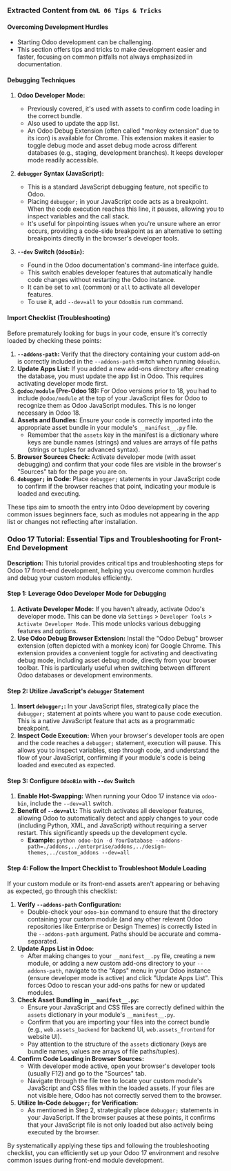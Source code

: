 ### Extracted Content from `OWL 06 Tips & Tricks`

#### Overcoming Development Hurdles
* Starting Odoo development can be challenging.
* This section offers tips and tricks to make development easier and faster, focusing on common pitfalls not always emphasized in documentation.

#### Debugging Techniques

1.  **Odoo Developer Mode:**
    * Previously covered, it's used with assets to confirm code loading in the correct bundle.
    * Also used to update the app list.
    * An Odoo Debug Extension (often called "monkey extension" due to its icon) is available for Chrome. This extension makes it easier to toggle debug mode and asset debug mode across different databases (e.g., staging, development branches). It keeps developer mode readily accessible.

2.  **`debugger` Syntax (JavaScript):**
    * This is a standard JavaScript debugging feature, not specific to Odoo.
    * Placing `debugger;` in your JavaScript code acts as a breakpoint. When the code execution reaches this line, it pauses, allowing you to inspect variables and the call stack.
    * It's useful for pinpointing issues when you're unsure where an error occurs, providing a code-side breakpoint as an alternative to setting breakpoints directly in the browser's developer tools.

3.  **`--dev` Switch (`OdooBin`):**
    * Found in the Odoo documentation's command-line interface guide.
    * This switch enables developer features that automatically handle code changes without restarting the Odoo instance.
    * It can be set to `xml` (common) or `all` to activate all developer features.
    * To use it, add `--dev=all` to your `OdooBin` run command.

#### Import Checklist (Troubleshooting)

Before prematurely looking for bugs in your code, ensure it's correctly loaded by checking these points:

1.  **`--addons-path`:** Verify that the directory containing your custom add-on is correctly included in the `--addons-path` switch when running `OdooBin`.
2.  **Update Apps List:** If you added a new add-ons directory after creating the database, you must update the app list in Odoo. This requires activating developer mode first.
3.  **`@odoo/module` (Pre-Odoo 18):** For Odoo versions prior to 18, you had to include `@odoo/module` at the top of your JavaScript files for Odoo to recognize them as Odoo JavaScript modules. This is no longer necessary in Odoo 18.
4.  **Assets and Bundles:** Ensure your code is correctly imported into the appropriate asset bundle in your module's `__manifest__.py` file.
    * Remember that the `assets` key in the manifest is a dictionary where keys are bundle names (strings) and values are arrays of file paths (strings or tuples for advanced syntax).
5.  **Browser Sources Check:** Activate developer mode (with asset debugging) and confirm that your code files are visible in the browser's "Sources" tab for the page you are on.
6.  **`debugger;` in Code:** Place `debugger;` statements in your JavaScript code to confirm if the browser reaches that point, indicating your module is loaded and executing.

These tips aim to smooth the entry into Odoo development by covering common issues beginners face, such as modules not appearing in the app list or changes not reflecting after installation.

### Odoo 17 Tutorial: Essential Tips and Troubleshooting for Front-End Development

**Description:** This tutorial provides critical tips and troubleshooting steps for Odoo 17 front-end development, helping you overcome common hurdles and debug your custom modules efficiently.

#### Step 1: Leverage Odoo Developer Mode for Debugging

1.  **Activate Developer Mode:** If you haven't already, activate Odoo's developer mode. This can be done via `Settings` > `Developer Tools` > `Activate Developer Mode`. This mode unlocks various debugging features and options.
2.  **Use Odoo Debug Browser Extension:** Install the "Odoo Debug" browser extension (often depicted with a monkey icon) for Google Chrome. This extension provides a convenient toggle for activating and deactivating debug mode, including asset debug mode, directly from your browser toolbar. This is particularly useful when switching between different Odoo databases or development environments.

#### Step 2: Utilize JavaScript's `debugger` Statement

1.  **Insert `debugger;`:** In your JavaScript files, strategically place the `debugger;` statement at points where you want to pause code execution. This is a native JavaScript feature that acts as a programmatic breakpoint.
2.  **Inspect Code Execution:** When your browser's developer tools are open and the code reaches a `debugger;` statement, execution will pause. This allows you to inspect variables, step through code, and understand the flow of your JavaScript, confirming if your module's code is being loaded and executed as expected.

#### Step 3: Configure `OdooBin` with `--dev` Switch

1.  **Enable Hot-Swapping:** When running your Odoo 17 instance via `odoo-bin`, include the `--dev=all` switch.
2.  **Benefit of `--dev=all`:** This switch activates all developer features, allowing Odoo to automatically detect and apply changes to your code (including Python, XML, and JavaScript) without requiring a server restart. This significantly speeds up the development cycle.
    * **Example:** `python odoo-bin -d YourDatabase --addons-path=./addons,../enterprise/addons,../design-themes,../custom_addons --dev=all`

#### Step 4: Follow the Import Checklist to Troubleshoot Module Loading

If your custom module or its front-end assets aren't appearing or behaving as expected, go through this checklist:

1.  **Verify `--addons-path` Configuration:**
    * Double-check your `odoo-bin` command to ensure that the directory containing your custom module (and any other relevant Odoo repositories like Enterprise or Design Themes) is correctly listed in the `--addons-path` argument. Paths should be accurate and comma-separated.
2.  **Update Apps List in Odoo:**
    * After making changes to your `__manifest__.py` file, creating a new module, or adding a new custom add-ons directory to your `--addons-path`, navigate to the "Apps" menu in your Odoo instance (ensure developer mode is active) and click "Update Apps List". This forces Odoo to rescan your add-ons paths for new or updated modules.
3.  **Check Asset Bundling in `__manifest__.py`:**
    * Ensure your JavaScript and CSS files are correctly defined within the `assets` dictionary in your module's `__manifest__.py`.
    * Confirm that you are importing your files into the correct bundle (e.g., `web.assets_backend` for backend UI, `web.assets_frontend` for website UI).
    * Pay attention to the structure of the `assets` dictionary (keys are bundle names, values are arrays of file paths/tuples).
4.  **Confirm Code Loading in Browser Sources:**
    * With developer mode active, open your browser's developer tools (usually F12) and go to the "Sources" tab.
    * Navigate through the file tree to locate your custom module's JavaScript and CSS files within the loaded assets. If your files are not visible here, Odoo has not correctly served them to the browser.
5.  **Utilize In-Code `debugger;` for Verification:**
    * As mentioned in Step 2, strategically place `debugger;` statements in your JavaScript. If the browser pauses at these points, it confirms that your JavaScript file is not only loaded but also actively being executed by the browser.

By systematically applying these tips and following the troubleshooting checklist, you can efficiently set up your Odoo 17 environment and resolve common issues during front-end module development.